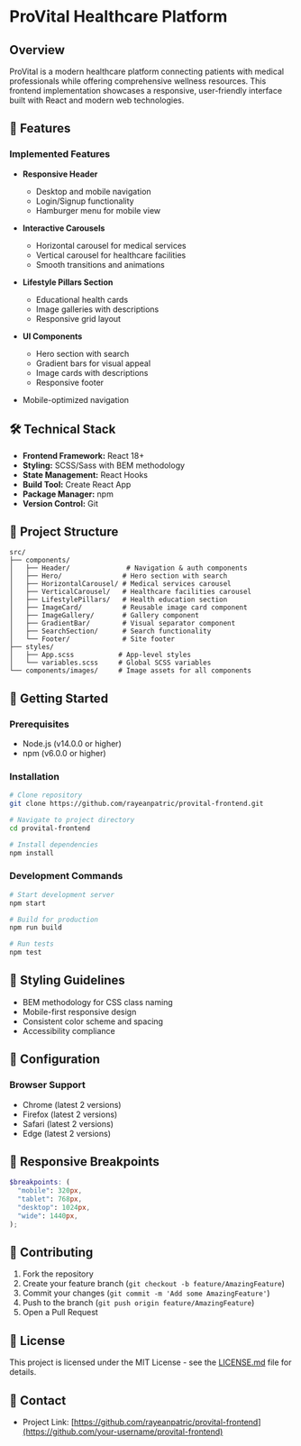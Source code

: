 # ProVital Healthcare Platform

## Overview

ProVital is a modern healthcare platform connecting patients with medical professionals while offering comprehensive wellness resources. This frontend implementation showcases a responsive, user-friendly interface built with React and modern web technologies.

## 🚀 Features

### Implemented Features

- **Responsive Header**

  - Desktop and mobile navigation
  - Login/Signup functionality
  - Hamburger menu for mobile view

- **Interactive Carousels**

  - Horizontal carousel for medical services
  - Vertical carousel for healthcare facilities
  - Smooth transitions and animations

- **Lifestyle Pillars Section**

  - Educational health cards
  - Image galleries with descriptions
  - Responsive grid layout

- **UI Components**
  - Hero section with search
  - Gradient bars for visual appeal
  - Image cards with descriptions
  - Responsive footer
- Mobile-optimized navigation

## 🛠 Technical Stack

- **Frontend Framework:** React 18+
- **Styling:** SCSS/Sass with BEM methodology
- **State Management:** React Hooks
- **Build Tool:** Create React App
- **Package Manager:** npm
- **Version Control:** Git

## 📁 Project Structure

```
src/
├── components/
│   ├── Header/              # Navigation & auth components
│   ├── Hero/               # Hero section with search
│   ├── HorizontalCarousel/ # Medical services carousel
│   ├── VerticalCarousel/   # Healthcare facilities carousel
│   ├── LifestylePillars/   # Health education section
│   ├── ImageCard/          # Reusable image card component
│   ├── ImageGallery/       # Gallery component
│   ├── GradientBar/        # Visual separator component
│   ├── SearchSection/      # Search functionality
│   └── Footer/             # Site footer
├── styles/
│   ├── App.scss           # App-level styles
│   └── variables.scss     # Global SCSS variables
└── components/images/     # Image assets for all components
```

## 🚦 Getting Started

### Prerequisites

- Node.js (v14.0.0 or higher)
- npm (v6.0.0 or higher)

### Installation

```bash
# Clone repository
git clone https://github.com/rayeanpatric/provital-frontend.git

# Navigate to project directory
cd provital-frontend

# Install dependencies
npm install
```

### Development Commands

```bash
# Start development server
npm start

# Build for production
npm run build

# Run tests
npm test
```

## 🎨 Styling Guidelines

- BEM methodology for CSS class naming
- Mobile-first responsive design
- Consistent color scheme and spacing
- Accessibility compliance

## 🔧 Configuration

### Browser Support

- Chrome (latest 2 versions)
- Firefox (latest 2 versions)
- Safari (latest 2 versions)
- Edge (latest 2 versions)

## 📱 Responsive Breakpoints

```scss
$breakpoints: (
  "mobile": 320px,
  "tablet": 768px,
  "desktop": 1024px,
  "wide": 1440px,
);
```

## 🤝 Contributing

1. Fork the repository
2. Create your feature branch (`git checkout -b feature/AmazingFeature`)
3. Commit your changes (`git commit -m 'Add some AmazingFeature'`)
4. Push to the branch (`git push origin feature/AmazingFeature`)
5. Open a Pull Request

## 📝 License

This project is licensed under the MIT License - see the [LICENSE.md](LICENSE.md) file for details.

## 👥 Contact

- Project Link: [https://github.com/rayeanpatric/provital-frontend](https://github.com/your-username/provital-frontend)
